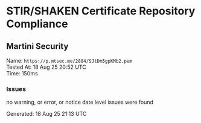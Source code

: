 # STIR/SHAKEN Certificate Repository Compliance

## Martini Security

Name: `https://p.mtsec.me/2884/SJtDm5gpKMb2.pem`\
Tested At: 18 Aug 25 20:52 UTC\
Time: 150ms

### Issues

no warning, or error, or notice date level issues were found

Generated: 18 Aug 25 21:13 UTC